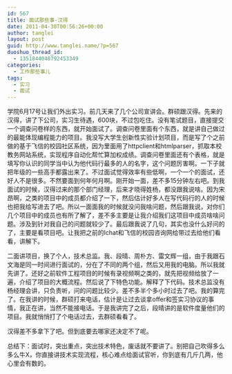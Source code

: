 ```yaml
---
id: 567
title: 面试那些事-汉得
date: 2011-04-30T00:56:26+00:00
author: tanglei
layout: post
guid: http://www.tanglei.name/?p=567
duoshuo_thread_id:
  - 1351844048792453349
categories:
  - 工作那些事儿
tags:
  - 实习
  - 面试
---
```

学院6月17号让我们外出实习。前几天来了几个公司宣讲会。群硕跟汉得。先来的汉得，讲了下公司，实习生待遇，600块，不过包吃住。没有笔试题目，直接提交一个调查问卷样的东西，就开始面试了。调查问卷里面有个东西，就是讲自己做过的最能体现编程能力的项目。我没写大学生创新性实验计划项目，而是写了个之前做的基于飞信的校园社区系统，因为里面用了httpclient和htmlparser，抓取本校教务网站系统，实现程序自动化帮忙算加权成绩。调查问卷里面还有个表格，就是填写你认识的同学当中认为他代码行最多的人的名字，这个问题厉害啊。一下子就把年级的一些高手都露出来了。不过面试觉得效率有些低啊，一个一个的面试，还好人不是很多。不然要面到何年何月啊。刚开始一面，差不多15分钟左右吧。到我面试的时候，汉得过来的那个部门经理，后来才晓得姓杨，都没跟我说啥。因为宋昂啊，之类的项目中的成员都介绍了一下，然后估计好多人在写代码行的人的时候也把我给写进去了吧。所以一面面我的时候就没问我啥问题，然后跟我说，对你们几个项目中的成员也有所了解了，差不多主要是让我介绍我们这项目中成员啥啥问题。涉及到针对我自己的问题就较少了。最后跟我说了几句，其实也没什么好问的了，主要是看项目吧。让我把之前的Ichat和飞信的校园咨询网给带过去给他们看看，讲解下。

二面讲项目，换了个人，技术总监。我、段晴、周朴方、雷文辉一组，由于我跟石文海是同一时间进行面试的，分在了不同的两个组，然后又用我的电脑。所以我就先讲了。还好之前软件工程项目的时候有录视频啊之类的，就先把视频给放了一遍，介绍了项目的大概流程。然后说了下特色功能。解释了下代码。技术总监没有杨经理会讲，只负责听，问的问题比较少。差不多半个多小时过去了吧。我的算完了。在我讲的时候，群硕打来电话，估计是让过去谈拿offer和签实习协议的事情，我正在讲，当然不能接电话。于是我讲完了之后，段晴讲的是软件度量他们的项目。我就悄悄打了个电话过去，去群硕看看了。

汉得差不多拿下了吧。但到底要去哪家还决定不了呢。

总结下：面试时，突出重点，突出技术特色，废话就不要讲了。别把自己吹得多么多么牛X，你直接讲技术实现流程，核心难点给面试官听，你到底有几斤几两，他心里会有数的。
